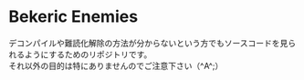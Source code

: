 # Bekeric Enemies
 デコンパイルや難読化解除の方法が分からないという方でもソースコードを見られるようにするためのリポジトリです。  
 それ以外の目的は特にありませんのでご注意下さい（^A^;）
